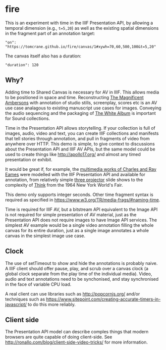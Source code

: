 # fire

This is an experiment with time in the IIIF Presentation API, by allowing a temporal dimension (e.g., `t=5,20`) as well as the existing spatial dimensions in the fragment part of an annotation target:

`
"on": "https://tomcrane.github.io/fire/canvas/1#xywh=70,60,500,100&t=5,20"
`

The canvas itself also has a duration:

`"duration": 120`

## Why?

Adding time to Shared Canvas is necessary for AV in IIIF. This allows media to be positioned in space and time. Reconstructing [The Magnificent Ambersons](https://en.wikipedia.org/wiki/The_Magnificent_Ambersons_(film)) with annotation of studio stills, screenplay, scores etc is an AV use case analagous to existing manuscript use cases for images. Conveying the audio sequencing and the packaging of [The White Album](http://www.whitealbumregistry.com/inside.php) is important for Sound collections.

Time in the Presentation API allows storytelling. If your collection is full of images, audio, video and text, you can create IIIF collections and manifests that tell stories through annotation, and pull in fragments of video from anywhere over HTTP. This demo is simple, to give context to discussions about the Presentation API and IIIF AV APIs, but the same model could be used to create things like http://apollo17.org/ and almost any timed presentation or exhibit.

It would be great if, for example, the [multimedia works of Charles and Ray Eames](http://www.eamesoffice.com/catalog-category/multimedia/) were modelled with the IIIF Presentation API and available for annotation, from relatively simple [three projector](http://www.eamesoffice.com/the-work/g-e-m-slide-show/) slide shows to the complexity of [Think](http://www.eamesoffice.com/the-work/think-2/) from the 1964 New York World's Fair.  

This demo only supports integer seconds. Other time fragment syntax is required as specified in https://www.w3.org/TR/media-frags/#naming-time.

Time is required for IIIF AV, but a bitstream API equivalent to the Image API is not required for simple presentation of AV material, just as the Presentation API does not require images to have Image API services. The simplest AV example would be a single video annotation filling the whole canvas for its entire duration, just as a single image annotates a whole canvas in the simplest image use case.

## Clock

The use of setTimeout to show and hide the annotations is probably naive. A IIIF client should offer pause, play, and scrub over a canvas clock (a global clock separate from the play time of the individual media). Video, audio and text annotations need to be synchonised, and stay synchronised in the face of variable CPU load.

A real client can use libraries such as http://popcornjs.org/ and/or techniques such as https://www.sitepoint.com/creating-accurate-timers-in-javascript/ to do this more reliably.

## Client side

The Presentation API model can describe comples things that modern browsers are quite capable of doing client-side. See http://ronallo.com/blog/client-side-video-tricks/ for more information.

